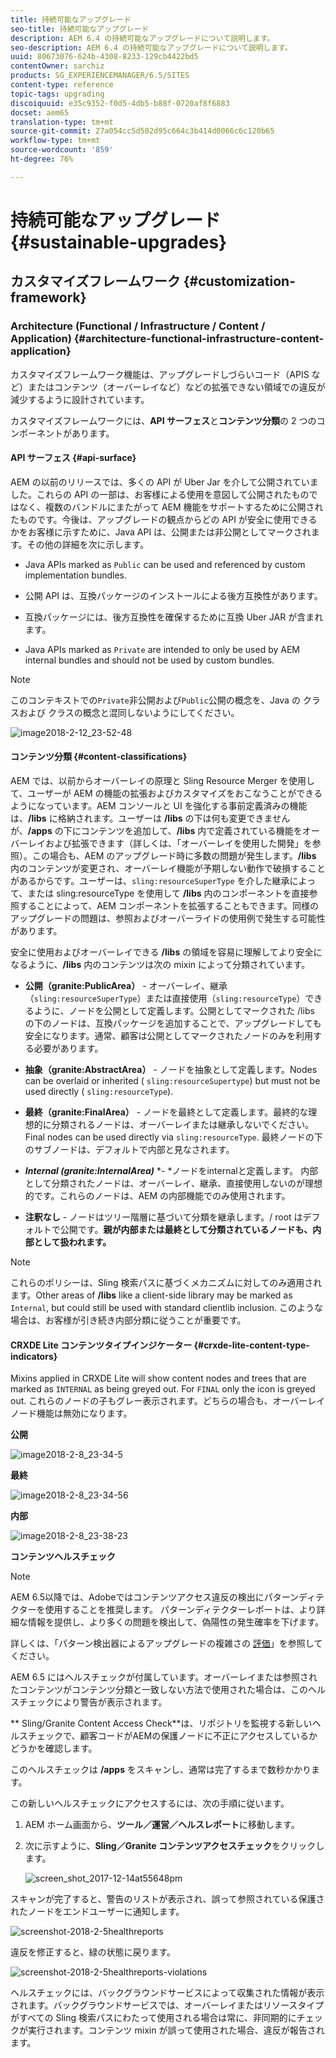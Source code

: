 ```yaml
---
title: 持続可能なアップグレード
seo-title: 持続可能なアップグレード
description: AEM 6.4 の持続可能なアップグレードについて説明します。
seo-description: AEM 6.4 の持続可能なアップグレードについて説明します。
uuid: 80673076-624b-4308-8233-129cb4422bd5
contentOwner: sarchiz
products: SG_EXPERIENCEMANAGER/6.5/SITES
content-type: reference
topic-tags: upgrading
discoiquuid: e35c9352-f0d5-4db5-b88f-0720af8f6883
docset: aem65
translation-type: tm+mt
source-git-commit: 27a054cc5d502d95c664c3b414d0066c6c120b65
workflow-type: tm+mt
source-wordcount: '859'
ht-degree: 76%

---
```



# 持続可能なアップグレード{#sustainable-upgrades}

## カスタマイズフレームワーク {#customization-framework}

### Architecture (Functional / Infrastructure / Content / Application)  {#architecture-functional-infrastructure-content-application}

カスタマイズフレームワーク機能は、アップグレードしづらいコード（APIS など）またはコンテンツ（オーバーレイなど）などの拡張できない領域での違反が減少するように設計されています。

カスタマイズフレームワークには、**API サーフェス**&#x200B;と&#x200B;**コンテンツ分類**&#x200B;の 2 つのコンポーネントがあります。

#### API サーフェス {#api-surface}

AEM の以前のリリースでは、多くの API が Uber Jar を介して公開されていました。これらの API の一部は、お客様による使用を意図して公開されたものではなく、複数のバンドルにまたがって AEM 機能をサポートするために公開されたものです。今後は、アップグレードの観点からどの API が安全に使用できるかをお客様に示すために、Java API は、公開または非公開としてマークされます。その他の詳細を次に示します。

* Java APIs marked as `Public` can be used and referenced by custom implementation bundles.

* 公開 API は、互換パッケージのインストールによる後方互換性があります。
* 互換パッケージには、後方互換性を確保するために互換 Uber JAR が含まれます。
* Java APIs marked as `Private` are intended to only be used by AEM internal bundles and should not be used by custom bundles.

>[!NOTE]
>
>このコンテキストでの`Private`非公開および`Public`公開の概念を、Java の クラスおよび クラスの概念と混同しないようにしてください。

![image2018-2-12_23-52-48](assets/image2018-2-12_23-52-48.png)

#### コンテンツ分類 {#content-classifications}

AEM では、以前からオーバーレイの原理と Sling Resource Merger を使用して、ユーザーが AEM の機能の拡張およびカスタマイズをおこなうことができるようになっています。AEM コンソールと UI を強化する事前定義済みの機能は、**/libs** に格納されます。ユーザーは **/libs** の下は何も変更できませんが、**/apps** の下にコンテンツを追加して、**/libs** 内で定義されている機能をオーバーレイおよび拡張できます（詳しくは、「オーバーレイを使用した開発」を参照）。この場合も、AEM のアップグレード時に多数の問題が発生します。**/libs** 内のコンテンツが変更され、オーバーレイ機能が予期しない動作で破損することがあるからです。ユーザーは、`sling:resourceSuperType` を介した継承によって、または sling:resourceType を使用して **/libs** 内のコンポーネントを直接参照することによって、AEM コンポーネントを拡張することもできます。同様のアップグレードの問題は、参照およびオーバーライドの使用例で発生する可能性があります。

安全に使用およびオーバーレイできる **/libs** の領域を容易に理解してより安全になるように、**/libs** 内のコンテンツは次の mixin によって分類されています。

* **公開（granite:PublicArea）** - オーバーレイ、継承（`sling:resourceSuperType`）または直接使用（`sling:resourceType`）できるように、ノードを公開として定義します。公開としてマークされた /libs の下のノードは、互換パッケージを追加することで、アップグレードしても安全になります。通常、顧客は公開としてマークされたノードのみを利用する必要があります。

* **抽象（granite:AbstractArea）** - ノードを抽象として定義します。Nodes can be overlaid or inherited ( `sling:resourceSupertype`) but must not be used directly ( `sling:resourceType`).

* **最終（granite:FinalArea）** - ノードを最終として定義します。最終的な理想的に分類されるノードは、オーバーレイまたは継承しないでください。 Final nodes can be used directly via `sling:resourceType`. 最終ノードの下のサブノードは、デフォルトで内部と見なされます。

* ***Internal (granite:InternalArea)*** *- *ノードをinternalと定義します。 内部として分類されたノードは、オーバーレイ、継承、直接使用しないのが理想的です。これらのノードは、AEM の内部機能でのみ使用されます。

* **注釈なし** - ノードはツリー階層に基づいて分類を継承します。/ root はデフォルトで公開です。**親が内部または最終として分類されているノードも、内部として扱われます。**

>[!NOTE]
>
>これらのポリシーは、Sling 検索パスに基づくメカニズムに対してのみ適用されます。Other areas of **/libs** like a client-side library may be marked as `Internal`, but could still be used with standard clientlib inclusion. このような場合は、お客様が引き続き内部分類に従うことが重要です。

#### CRXDE Lite コンテンツタイプインジケーター {#crxde-lite-content-type-indicators}

Mixins applied in CRXDE Lite will show content nodes and trees that are marked as `INTERNAL` as being greyed out. For `FINAL` only the icon is greyed out. これらのノードの子もグレー表示されます。どちらの場合も、オーバーレイノード機能は無効になります。

**公開**

![image2018-2-8_23-34-5](assets/image2018-2-8_23-34-5.png)

**最終**

![image2018-2-8_23-34-56](assets/image2018-2-8_23-34-56.png)

**内部**

![image2018-2-8_23-38-23](assets/image2018-2-8_23-38-23.png)

**コンテンツヘルスチェック**

>[!NOTE]
>
>AEM 6.5以降では、Adobeではコンテンツアクセス違反の検出にパターンディテクターを使用することを推奨します。 パターンディテクターレポートは、より詳細な情報を提供し、より多くの問題を検出して、偽陽性の発生確率を下げます。
>
>詳しくは、「パターン検出器によるアップグレードの複雑さの [評価](/help/sites-deploying/pattern-detector.md)」を参照してください。

AEM 6.5 にはヘルスチェックが付属しています。オーバーレイまたは参照されたコンテンツがコンテンツ分類と一致しない方法で使用された場合は、このヘルスチェックにより警告が表示されます。

** Sling/Granite Content Access Check**は、リポジトリを監視する新しいヘルスチェックで、顧客コードがAEMの保護ノードに不正にアクセスしているかどうかを確認します。

このヘルスチェックは **/apps** をスキャンし、通常は完了するまで数秒かかります。

この新しいヘルスチェックにアクセスするには、次の手順に従います。

1. AEM ホーム画面から、**ツール／運営／ヘルスレポート**&#x200B;に移動します。
1. 次に示すように、**Sling／Granite コンテンツアクセスチェック**&#x200B;をクリックします。

   ![screen_shot_2017-12-14at55648pm](assets/screen_shot_2017-12-14at55648pm.png)

スキャンが完了すると、警告のリストが表示され、誤って参照されている保護されたノードをエンドユーザーに通知します。

![screenshot-2018-2-5healthreports](assets/screenshot-2018-2-5healthreports.png)

違反を修正すると、緑の状態に戻ります。

![screenshot-2018-2-5healthreports-violations](assets/screenshot-2018-2-5healthreports-violations.png)

ヘルスチェックには、バックグラウンドサービスによって収集された情報が表示されます。バックグラウンドサービスでは、オーバーレイまたはリソースタイプがすべての Sling 検索パスにわたって使用される場合は常に、非同期的にチェックが実行されます。コンテンツ mixin が誤って使用された場合、違反が報告されます。
